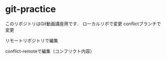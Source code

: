 # git-practice
このリポジトリはGit動画講座用です．
ローカルリポで変更
conflictブランチで変更

リモートリポジトリで編集

conflict-remoteで編集（コンフリクト内容）
